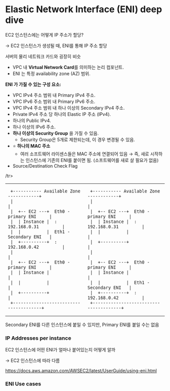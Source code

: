 # Elastic Network Interface (ENI) deep dive

EC2 인스턴스에는 어떻게 IP 주소가 할당?

-> EC2 인스턴스가 생성될 때, ENI를 통해 IP 주소 할당

서버의 물리 네트워크 카드와 굉장히 비슷

- VPC 내 **Virtual Network Card**를 의미하는 논리 컴포넌트.
- ENI 는 특정 availability zone (AZ) 범위. 

**ENI 가 가질 수 있는 구성 요소:**

- VPC IPv4 주소 범위 내 Primary IPv4 주소.
- VPC IPv6 주소 범위 내 Primary IPv6 주소.
- VPC IPv4 주소 범위 내 하나 이상의 Secondary IPv4 주소.
- Private IPv4 주소 당 하나의 Elastic IP 주소 (IPv4).
- 하나의 Public IPv4.
- 하나 이상의 IPv6 주소.
- **하나 이상의 Security Group** 을 가질 수 있음.
  - Security Group은 5개로 제한되는데, 이 경우 변경될 수 있음.
- ⭐️ **하나의 MAC 주소**
  - 여러 소프트웨어 라이센스들은 MAC 주소에 연결되어 있음 
    → 즉, 새로 시작하는 인스턴스에 기존의 ENI를 붙이면 됨. (소프트웨어를 새로 살 필요가 없음) 
- Source/Destination Check Flag

<table>
<tr>
<td>

```
 +----------- Available Zone ------------+
 |                                       |
 |  +-- EC2 ---+  Eth0 - primary ENI     |
 |  | Instance |  : 192.168.0.31         |
 |  |          |  Eth1 - Secondary ENI   |
 |  +----------+  : 192.168.0.42         |
 |                                       |
 |  +-- EC2 ---+  Eth0 - primary ENI     |
 |  | Instance |                         |
 |  |          |                         |
 |  +----------+                         |
 +---------------------------------------+
```

</td>
<td>

```
 +----------- Available Zone ------------+
 |                                       |
 |  +-- EC2 ---+  Eth0 - primary ENI     |
 |  | Instance |  : 192.168.0.31         |
 |  |          |                         |
 |  +----------+                         |
 |                                       |
 |  +-- EC2 ---+  Eth0 - primary ENI     |
 |  | Instance |                         |
 |  |          |  Eth1 - Secondary ENI   |
 |  +----------+  : 192.168.0.42         |
 +---------------------------------------+
```

</td>
/tr>
</table>

Secondary ENI를 다른 인스턴스에 붙일 수 있지만, Primary ENI를 붙일 수는 없음

### IP Addresses per instance

EC2 인스턴스에 어떤 ENI가 얼마나 붙어있는지 어떻게 알까

→ EC2 인스턴스에 따라 다름

https://docs.aws.amazon.com/AWSEC2/latest/UserGuide/using-eni.html

### ENI Use cases








